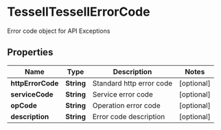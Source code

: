 

# TessellTessellErrorCode

Error code object for API Exceptions

## Properties

Name | Type | Description | Notes
------------ | ------------- | ------------- | -------------
**httpErrorCode** | **String** | Standard http error code |  [optional]
**serviceCode** | **String** | Service error code |  [optional]
**opCode** | **String** | Operation error code |  [optional]
**description** | **String** | Error code description |  [optional]



